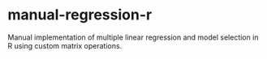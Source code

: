 # manual-regression-r
Manual implementation of multiple linear regression and model selection in R using custom matrix operations.
